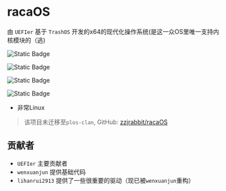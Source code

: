 # racaOS

由 `UEFIer` 基于 `TrashOS` 开发的x64的现代化操作系统(是这一众OS里唯一支持内核模块的（逃)

![Static Badge](https://img.shields.io/badge/License-GPLv2-blue) 

![Static Badge](https://img.shields.io/badge/Language-1-orange) 

![Static Badge](https://img.shields.io/badge/hardware-x86_64-green)

![Static Badge](https://img.shields.io/badge/star-3-8A2BE2)

* 非常Linux

> 该项目未迁移至`plos-clan`, GitHub: [zzjrabbit/racaOS](https://github.com/zzjrabbit/racaOS)

## 贡献者

* `UEFIer` 主要贡献者
* `wenxuanjun` 提供基础代码
* `lihanrui2913` 提供了一些很重要的驱动（现已被`wenxuanjun`重构）
